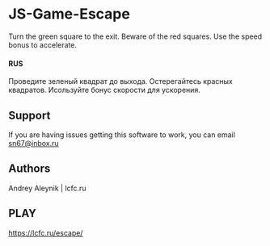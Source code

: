 # JS-Game-Escape

Turn the green square to the exit. Beware of the red squares. Use the speed bonus to accelerate.
#### RUS
Проведите зеленый квадрат до выхода. Остерегайтесь красных квадратов. Исользуйте бонус скорости для ускорения.

## Support
If you are having issues getting this software to work, you can email sn67@inbox.ru

## Authors 
Andrey Aleynik | lcfc.ru

## PLAY
https://lcfc.ru/escape/






